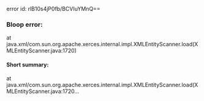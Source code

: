 error id: rlB10s4jP0fb/BCVIuYMnQ==
### Bloop error:

at java.xml/com.sun.org.apache.xerces.internal.impl.XMLEntityScanner.load(XMLEntityScanner.java:1720)
#### Short summary: 

at java.xml/com.sun.org.apache.xerces.internal.impl.XMLEntityScanner.load(XMLEntityScanner.java:1720...